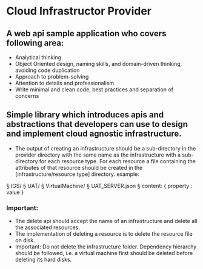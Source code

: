# Cloud Infrastructor Provider

## A web api sample application who covers following area:


* Analytical thinking
* Object Oriented design, naming skills, and domain-driven thinking, avoiding code duplication  
* Approach to problem-solving
* Attention to details and professionalism
* Write minimal and clean code, best practices and separation of concerns

## Simple library which introduces apis and abstractions that developers can use to design and implement cloud agnostic infrastructure.

* The output of creating an infrastructure should be a sub-directory in the provider directory with the same name as the infrastructure with a sub-directory for each resource type. For each resource a file containing the attributes of that resource should be created in the [infrastructure/resource type] directory. example:

§  IGS/
      §  UAT/
            §  VirtualMachine/
                              §  UAT_SERVER.json
                                  §  content: { property : value } 

### Important:
* The delete api should accept the name of an infrastructure and delete all the associated resources.
* The implementation of deleting a resource is to delete the resource file on disk. 
* Important: Do not delete the infrastructure folder. Dependency hierarchy should be followed, i.e. a virtual machine first should be deleted before deleting its hard disks.
